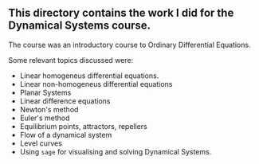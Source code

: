 ## This directory contains the work I did for the Dynamical Systems course.

The course was an introductory course to Ordinary Differential Equations.

Some relevant topics discussed were:
* Linear homogeneus differential equations.
* Linear non-homogeneus differential equations
* Planar Systems
* Linear difference equations
* Newton's method
* Euler's method
* Equilibrium points, attractors, repellers
* Flow of a dynamical system
* Level curves
* Using `sage` for visualising and solving Dynamical Systems.
